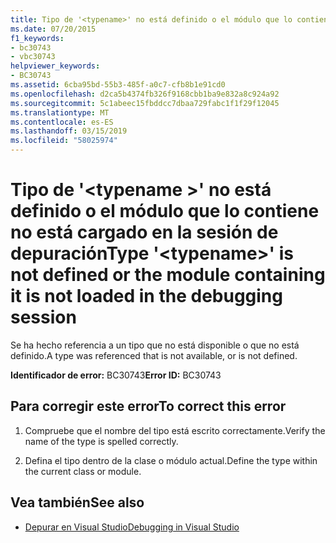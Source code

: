 ```yaml
---
title: Tipo de '<typename>' no está definido o el módulo que lo contiene no está cargado en la sesión de depuración
ms.date: 07/20/2015
f1_keywords:
- bc30743
- vbc30743
helpviewer_keywords:
- BC30743
ms.assetid: 6cba95bd-55b3-485f-a0c7-cfb8b1e91cd0
ms.openlocfilehash: d2ca5b4374fb326f9168cbb1ba9e832a8c924a92
ms.sourcegitcommit: 5c1abeec15fbddcc7dbaa729fabc1f1f29f12045
ms.translationtype: MT
ms.contentlocale: es-ES
ms.lasthandoff: 03/15/2019
ms.locfileid: "58025974"
---
```

# <a name="type-typename-is-not-defined-or-the-module-containing-it-is-not-loaded-in-the-debugging-session"></a><span data-ttu-id="eeef9-102">Tipo de '\<typename >' no está definido o el módulo que lo contiene no está cargado en la sesión de depuración</span><span class="sxs-lookup"><span data-stu-id="eeef9-102">Type '\<typename>' is not defined or the module containing it is not loaded in the debugging session</span></span>
<span data-ttu-id="eeef9-103">Se ha hecho referencia a un tipo que no está disponible o que no está definido.</span><span class="sxs-lookup"><span data-stu-id="eeef9-103">A type was referenced that is not available, or is not defined.</span></span>  
  
 <span data-ttu-id="eeef9-104">**Identificador de error:** BC30743</span><span class="sxs-lookup"><span data-stu-id="eeef9-104">**Error ID:** BC30743</span></span>  
  
## <a name="to-correct-this-error"></a><span data-ttu-id="eeef9-105">Para corregir este error</span><span class="sxs-lookup"><span data-stu-id="eeef9-105">To correct this error</span></span>  
  
1.  <span data-ttu-id="eeef9-106">Compruebe que el nombre del tipo está escrito correctamente.</span><span class="sxs-lookup"><span data-stu-id="eeef9-106">Verify the name of the type is spelled correctly.</span></span>  
  
2.  <span data-ttu-id="eeef9-107">Defina el tipo dentro de la clase o módulo actual.</span><span class="sxs-lookup"><span data-stu-id="eeef9-107">Define the type within the current class or module.</span></span>  
  
## <a name="see-also"></a><span data-ttu-id="eeef9-108">Vea también</span><span class="sxs-lookup"><span data-stu-id="eeef9-108">See also</span></span>

- [<span data-ttu-id="eeef9-109">Depurar en Visual Studio</span><span class="sxs-lookup"><span data-stu-id="eeef9-109">Debugging in Visual Studio</span></span>](/visualstudio/debugger/debugging-in-visual-studio)
